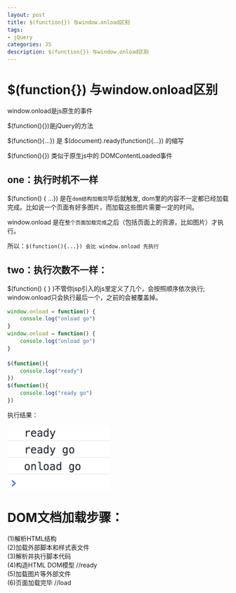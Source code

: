 ```yaml
---
layout: post
title: $(function{}) 与window.onload区别
tags:
- jQuery
categories: JS
description: $(function{}) 与window.onload区别
---
```


# $(function{}) 与window.onload区别

window.onload是js原生的事件

$(function(){})是jQuery的方法

$(function(){...}) 是 $(document).ready(function(){...}) 的缩写

$(function(){}) 类似于原生js中的 DOMContentLoaded事件


## one：执行时机不一样
$(function() { ...}) 是在`dom结构加载完`毕后就触发, dom里的内容不一定都已经加载完成。比如说一个页面有好多图片，而加载这些图片需要一定的时间。

window.onload 是在`整个页面加载完成`之后（包括页面上的资源，比如图片）才执行。

所以：`$(function(){...}) 会比 window.onload 先执行`

## two：执行次数不一样：
$(function() { } )不管你jsp引入的js里定义了几个，会按照顺序依次执行;
window.onload只会执行最后一个，之前的会被覆盖掉。

```js
window.onload = function() {
	console.log("onload go")
}
window.onload = function() {
	console.log("onload go")
}

$(function(){
	console.log("ready")
})
$(function(){
	console.log("ready go")
})
```

执行结果：
<div class="rd">
    <img src="/assets/images/2017/1-2-3/03-03-1.png" alt="">
</div>


# DOM文档加载步骤：

(1)解析HTML结构  
(2)加载外部脚本和样式表文件  
(3)解析并执行脚本代码  
(4)构造HTML  DOM模型  //ready  
(5)加载图片等外部文件  
(6)页面加载完毕  //load




















